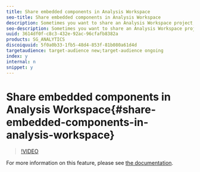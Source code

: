 ```yaml
---
title: Share embedded components in Analysis Workspace
seo-title: Share embedded components in Analysis Workspace
description: Sometimes you want to share an Analysis Workspace project, but you forget to also share the segments and metrics that you included with your colleagues. This video shows how you can now share segments and metrics in the process of sharing your projects so that colleagues see what you intended every time.
seo-description: Sometimes you want to share an Analysis Workspace project, but you forget to also share the segments and metrics that you included with your colleagues. This video shows how you can now share segments and metrics in the process of sharing your projects so that colleagues see what you intended every time.
uuid: 3614df0f-c8c3-432e-92ac-96cfafb8382a
products: SG_ANALYTICS
discoiquuid: 5f0a0b33-1fb5-48d4-853f-81b080a61d4d
targetaudience: target-audience new;target-audience ongoing
index: y
internal: n
snippet: y
---
```


# Share embedded components in Analysis Workspace{#share-embedded-components-in-analysis-workspace}

>[!VIDEO](https://video.tv.adobe.com/v/24713/?quality=12)

For more information on this feature, please see [the documentation](https://marketing.adobe.com/resources/help/en_US/analytics/analysis-workspace/curate.html).
